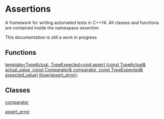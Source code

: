 # Assertions
A framework for writing automated tests in C++14.
All classes and functions are contained inside the namespace _assertion_

This documentation is still a work in progress

## Functions
[template<TypeActual, TypeExpected>void assert (const TypeActual& actual_value, const Comparator& comparator, const TypeExpected& expected_value) thow(assert_error)][function_assert];

## Classes
[comparator][class_comparator]

[assert_error][class_assert_error]

[function_assert]: /documentation/function_assert.md
[class_comparator]: /documentation/class_comparator.md
[class_assert_error]: /documentation/class_assert_error.md
